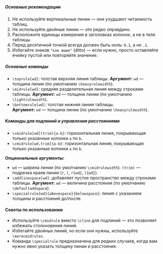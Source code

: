 ##### Основные рекомендации

1. Не используйте вертикальные линии — они ухудшают читаемость таблиц.
2. Не используйте двойные линии — это редко оправдано.
3. Расположите единицы измерения в заголовках колонок, а не в теле таблицы.
4. Перед десятичной точкой всегда должен быть ноль: `0.1`, а не `.1`.
5. Избегайте знаков `"как выше"` (ditto) — если нужно, просто оставляйте ячейку пустой или повторяйте значение.

##### Основные команды

- `\toprule[wd]`: толстая верхняя линия таблицы. 
  **Аргумент:** `wd` — толщина линии (по умолчанию `\heavyrulewidth`).
- `\midrule[wd]`: средняя разделительная линия между строками таблицы. 
  **Аргумент:** `wd` — толщина линии (по умолчанию `\lightrulewidth`).
- `\bottomrule[wd]`: толстая нижняя линия таблицы.  
  **Аргумент:** `wd` — толщина линии (по умолчанию `\heavyrulewidth`).

##### Команды для подлиний и управления расстояниями

- `\cmidrule[wd](trim){a-b}`: горизонтальная линия, покрывающая только указанные колонки `a` по `b`.
- `\cmidrule[wd,trim]{a-b}`: горизонтальная линия, покрывающая только указанные колонки `a` по `b`.

**Опциональные аргументы:**
- `wd` — ширина линии (по умолчанию `\cmidrulewidth`).
  `(trim)` — подрезка краев линии (`r`, `l`, `r{wd}`, `l{wd}`).
- `\addlinespace[wd]`: добавляет пустое пространство между строками таблицы.
  **Аргумент:** `wd` — величина расстояния (по умолчанию `\defaultaddspace`).
- `\specialrule{wd}{abovespace}{belowspace}`: линия с указанием толщины и расстояний до/после.

#### Советы по использованию

- Используйте `\cmidrule` вместо `\cline` для подлиний — это позволяет избежать столкновения линий.
- Избегайте двойных линий, но если они нужны, используйте `\morecmidrules`.
- Команда `\specialrule` предназначена для редких случаев, когда вам нужно явно указать толщину линии и расстояния.